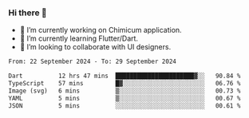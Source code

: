 ### Hi there 👋

<!--
**devcat37/devcat37** is a ✨ _special_ ✨ repository because its `README.md` (this file) appears on your GitHub profile.-->


- 🔭 I’m currently working on Chimicum application.
- 🌱 I’m currently learning Flutter/Dart.
- 👯 I’m looking to collaborate with UI designers.
<!-- - 🤔 I’m looking for help with ... -->

<!--START_SECTION:waka-->

```txt
From: 22 September 2024 - To: 29 September 2024

Dart          12 hrs 47 mins  ██████████████████████▓░░   90.84 %
TypeScript    57 mins         █▓░░░░░░░░░░░░░░░░░░░░░░░   06.76 %
Image (svg)   6 mins          ▒░░░░░░░░░░░░░░░░░░░░░░░░   00.73 %
YAML          5 mins          ▒░░░░░░░░░░░░░░░░░░░░░░░░   00.67 %
JSON          5 mins          ░░░░░░░░░░░░░░░░░░░░░░░░░   00.61 %
```

<!--END_SECTION:waka-->
